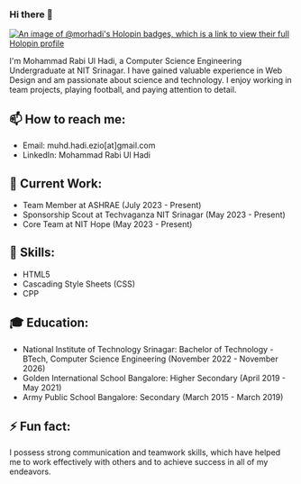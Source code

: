 ### Hi there 👋
[![An image of @morhadi's Holopin badges, which is a link to view their full Holopin profile](https://holopin.me/morhadi)](https://holopin.io/@morhadi)

I'm Mohammad Rabi Ul Hadi, a Computer Science Engineering Undergraduate at NIT Srinagar. I have gained valuable experience in Web Design and am passionate about science and technology. I enjoy working in team projects, playing football, and paying attention to detail.

## 📫 How to reach me:
- Email: muhd.hadi.ezio[at]gmail.com
- LinkedIn: Mohammad Rabi Ul Hadi

## 🔭 Current Work:
- Team Member at ASHRAE (July 2023 - Present)
- Sponsorship Scout at Techvaganza NIT Srinagar (May 2023 - Present)
- Core Team at NIT Hope (May 2023 - Present)

## 🌱 Skills:
- HTML5
- Cascading Style Sheets (CSS)
- CPP

## 🎓 Education:
- National Institute of Technology Srinagar: Bachelor of Technology - BTech, Computer Science Engineering (November 2022 - November 2026)
- Golden International School Bangalore: Higher Secondary (April 2019 - May 2021)
- Army Public School Bangalore: Secondary (March 2015 - March 2019)

## ⚡ Fun fact:
I possess strong communication and teamwork skills, which have helped me to work effectively with others and to achieve success in all of my endeavors.
